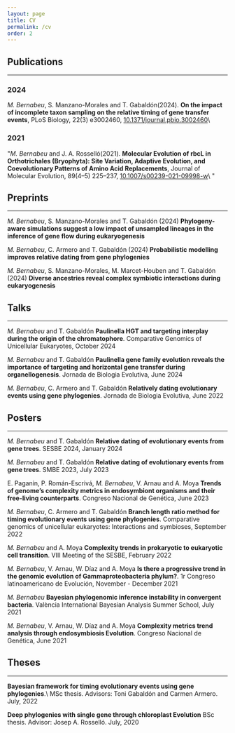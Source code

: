 ```yaml
---
layout: page
title: CV
permalink: /cv
order: 2
---
```



## Publications
---

### 2024
*M. Bernabeu*, S. Manzano-Morales and T. Gabaldón(2024). **On the impact of incomplete taxon sampling on the relative timing of gene transfer events**, PLoS Biology, 22(3) e3002460, [10.1371/journal.pbio.3002460](https://www.doi.org/10.1371/journal.pbio.3002460)\\
[<i class='fa fa-file-pdf-o'></i>](https://drive.google.com/uc?export=download&id=1JvShztPmVf74qSCTLbaTacUYMSYMg-UZ)
[<i class='fa fa-database'></i>](https://www.doi.org/10.5281/zenodo.10252240)

### 2021
"*M. Bernabeu* and J. A. Rosselló(2021). **Molecular Evolution of rbcL in Orthotrichales (Bryophyta): Site Variation, Adaptive Evolution, and Coevolutionary Patterns of Amino Acid Replacements**, Journal of Molecular Evolution, 89(4–5) 225–237, [10.1007/s00239-021-09998-w](https://www.doi.org/10.1007/s00239-021-09998-w)\\
[<i class='fa fa-file-pdf-o'></i>](https://drive.google.com/uc?export=download&id=14k4oapOk2zy-sgbLCYYCnVh3_LQIom4l)"


## Preprints
---
*M. Bernabeu*, S. Manzano-Morales and T. Gabaldón (2024)
**Phylogeny-aware simulations suggest a low impact of unsampled lineages in the inference of gene flow during eukaryogenesis** [<i class='fa fa-external-link-square'></i>](https://www.doi.org/10.1101/2024.10.04.616067)

*M. Bernabeu*, C. Armero and T. Gabaldón (2024)
**Probabilistic modelling improves relative dating from gene phylogenies** [<i class='fa fa-external-link-square'></i>](https://www.doi.org/10.1101/2024.09.30.615760)

*M. Bernabeu*, S. Manzano-Morales, M. Marcet-Houben and T. Gabaldón (2024)
**Diverse ancestries reveal complex symbiotic interactions during eukaryogenesis** [<i class='fa fa-external-link-square'></i>](https://www.doi.org/10.1101/2024.10.14.618062)


## Talks
---
*M. Bernabeu* and T. Gabaldón
**Paulinella HGT and targeting interplay during the origin of the chromatophore**.
Comparative Genomics of Unicellular Eukaryotes, October 2024 [<i class='fa fa-file-pdf-o'></i>](https://drive.google.com/uc?export=download&id=1l9G-Tamn4xm5iyZwLj5LBW3K6rMBVMrN)

*M. Bernabeu* and T. Gabaldón
**Paulinella gene family evolution reveals the importance of targeting and horizontal gene transfer during organellogenesis**.
Jornada de Biologia Evolutiva, June 2024 [<i class='fa fa-file-pdf-o'></i>](https://drive.google.com/uc?export=download&id=1iAqNdAoUDy6G0Esv4Vi2rvcbSxb_yqoP)

*M. Bernabeu*, C. Armero and T. Gabaldón
**Relatively dating evolutionary events using gene phylogenies**.
Jornada de Biologia Evolutiva, June 2022 [<i class='fa fa-file-pdf-o'></i>](https://drive.google.com/uc?export=download&id=1AktxDhvCs-iuecwcgtFJ0M14Mj7KDjer)


## Posters
---
*M. Bernabeu* and T. Gabaldón
**Relative dating of evolutionary events from gene trees**.
SESBE 2024, January 2024 [<i class='fa fa-file-pdf-o'></i>](https://drive.google.com/uc?export=download&id=12Eqo40uENx0SbQyxBmsHIINdrmQ2yLRd)

*M. Bernabeu* and T. Gabaldón
**Relative dating of evolutionary events from gene trees**.
SMBE 2023, July 2023 [<i class='fa fa-file-pdf-o'></i>](https://drive.google.com/uc?export=download&id=1YNSYJBoyLztfcBwlO_Xc3pLk6gY6KAYx)

E. Paganin, P. Román-Escrivá, *M. Bernabeu*, V. Arnau and A. Moya
**Trends of genome’s complexity metrics in endosymbiont organisms and their free-living counterparts**.
Congreso Nacional de Genética, June 2023 [<i class='fa fa-file-pdf-o'></i>](https://drive.google.com/open?id=1AWh6Ha9rmaJoSA5C4WdFG2za8PZeBhkr&usp=drive_copy)

*M. Bernabeu*, C. Armero and T. Gabaldón
**Branch length ratio method for timing evolutionary events using gene phylogenies**.
Comparative genomics of unicellular eukaryotes: Interactions and symbioses, September 2022 [<i class='fa fa-file-pdf-o'></i>](https://drive.google.com/uc?export=download&id=1shDp__tPAES3gwUCv8yZ0qHc45cGxgln)

*M. Bernabeu* and A. Moya
**Complexity trends in prokaryotic to eukaryotic cell transition**.
VIII Meeting of the SESBE, February 2022 [<i class='fa fa-file-pdf-o'></i>](https://drive.google.com/uc?export=download&id=1L1AoZGBVKKJGmWLJBV_4fVtf22TUxFwt)

*M. Bernabeu*, V. Arnau, W. Díaz and A. Moya
**Is there a progressive trend in the genomic evolution of Gammaproteobacteria phylum?**.
1r Congreso latinoamericano de Evolución, November - December 2021 [<i class='fa fa-file-pdf-o'></i>](https://drive.google.com/uc?export=download&id=12gU181ZQA5GFoEFyIIlWUGPN_Iigef7u)

*M. Bernabeu*
**Bayesian phylogenomic inference instability in convergent bacteria**.
València International Bayesian Analysis Summer School, July 2021 [<i class='fa fa-file-pdf-o'></i>](https://drive.google.com/uc?export=download&id=1XnjuGvYoo0RBy7yY5PsSos7Z6bfC3Lg0)

*M. Bernabeu*, V. Arnau, W. Díaz and A. Moya
**Complexity metrics trend analysis through endosymbiosis Evolution**.
Congreso Nacional de Genética, June 2021 [<i class='fa fa-file-pdf-o'></i>](https://drive.google.com/uc?export=download&id=1MqWeN2yESrb3NpWib806DHq0u6dZnsLA)

## Theses
---
**Bayesian framework for timing evolutionary events using gene phylogenies**.\\
MSc thesis. Advisors: Toni Gabaldón and Carmen Armero. July, 2022

**Deep phylogenies with single gene through chloroplast Evolution**
BSc thesis. Advisor: Josep A. Rosselló. July, 2020